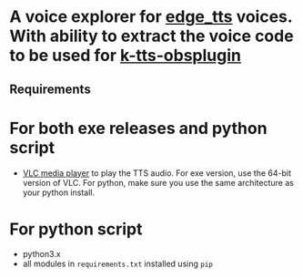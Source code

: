 # A voice explorer for [edge_tts](https://github.com/rany2/edge-tts) voices. With ability to extract the voice code to be used for [k-tts-obsplugin](https://github.com/bountygiver/k-tts-obsplugin)

## Requirements

# For both exe releases and python script
- [VLC media player](https://www.videolan.org/vlc/) to play the TTS audio. For exe version, use the 64-bit version of VLC. For python, make sure you use the same architecture as your python install.
# For python script
- python3.x
- all modules in `requirements.txt` installed using `pip`
